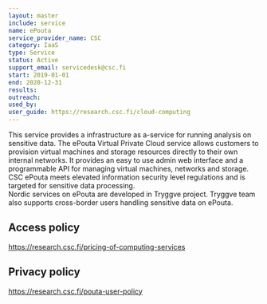```yaml
---
layout: master
include: service
name: ePouta
service_provider_name: CSC
category: IaaS
type: Service
status: Active
support_email: servicedesk@csc.fi
start: 2019-01-01
end: 2020-12-31
results:
outreach:
used_by: 
user_guide: https://research.csc.fi/cloud-computing
---
```

This service provides a infrastructure as a-service for running analysis on sensitive data. The ePouta Virtual Private Cloud service allows customers to provision virtual machines and storage resources directly to their own internal networks. It provides an easy to use admin web interface and a programmable API for managing virtual machines, networks and storage. CSC ePouta meets elevated information security level regulations and is targeted for sensitive data processing.
<br>
Nordic services on ePouta are developed in Tryggve project. Tryggve team also supports cross-border users handling sensitive data on ePouta.

## Access policy
https://research.csc.fi/pricing-of-computing-services

## Privacy policy
https://research.csc.fi/pouta-user-policy
